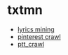 # txtmn

* [lyrics mining](./lyrics_mining/)
* [pinterest crawl](./pinterest_crawl/)
* [ptt_crawl](./ptt_crawl/)
